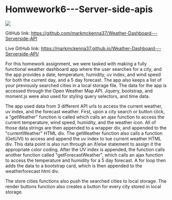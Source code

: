 # Homwework6---Server-side-apis
![](Assets/h06screenshot.png)

GitHub link: https://github.com/markmckenna37/Weather-Dashboard---Serverside-API

Live GitHub link: https://markmckenna37.github.io/Weather-Dashboard---Serverside-API/

For this homework assignment, we were tasked with making a fully functional weather dashboard app where the user searches for a city, and the app provides a date, temperature, humidity, uv index, and wind speed for both the current day, and a 5 day forecast. The app also keeps a list of your previously searched cities in a local storage file. The data for the app is accessed through the Open Weather Map API. Jquery, bootstrap, and moment.js were also used for styling query selectors, and time data.

The app used data from 3 different API urls to access the current weather, uv index, and the forecast weather. First, upon a city search or button click, a "getWeather" function is called which calls an ajax function to access the current temperature, wind speed, humidity, and the weather icon. All of those data strings are then appended to a wrapper div, and appended to the "currentWeather" HTML div. 
The getWeather function also calls a function (GetUVI) to access and append the uv index to tue current weather HTML div. This data point is also run through an if/else statement to assign it the appropriate color coding. After the UV index is appended, the function calls another function called "getForecastWeather", which calls an ajax function to access the temperature and humidity for a 5 day forecast. A for loop then adds the data to a bootstrap card, which is then appended to the weatherforecast html div.

The store cities functions also push the searched cities to local storage. The render buttons function also creates a button for every city stored in local storage. 

